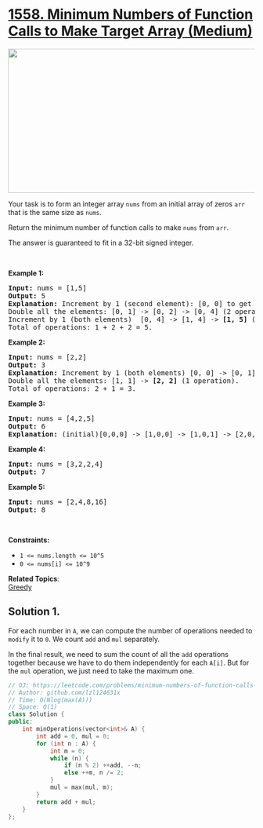 # [1558. Minimum Numbers of Function Calls to Make Target Array (Medium)](https://leetcode.com/problems/minimum-numbers-of-function-calls-to-make-target-array/)

<p><img alt="" src="https://assets.leetcode.com/uploads/2020/07/10/sample_2_1887.png" style="width: 573px; height: 294px;"></p>

<p>Your task is to form&nbsp;an integer array <code>nums</code> from an initial array of zeros&nbsp;<code>arr</code> that is the&nbsp;same size&nbsp;as <code>nums</code>.</p>

<p>Return the minimum number of&nbsp;function calls to make <code>nums</code> from <code>arr</code>.</p>

<p>The answer is guaranteed to fit in a 32-bit signed integer.</p>

<p>&nbsp;</p>
<p><strong>Example 1:</strong></p>

<pre><strong>Input:</strong> nums = [1,5]
<strong>Output:</strong> 5
<strong>Explanation:</strong> Increment by 1 (second element): [0, 0] to get [0, 1] (1 operation).
Double all the elements: [0, 1] -&gt; [0, 2] -&gt; [0, 4] (2 operations).
Increment by 1 (both elements)  [0, 4] -&gt; [1, 4] -&gt; <strong>[1, 5]</strong> (2 operations).
Total of operations: 1 + 2 + 2 = 5.
</pre>

<p><strong>Example 2:</strong></p>

<pre><strong>Input:</strong> nums = [2,2]
<strong>Output:</strong> 3
<strong>Explanation:</strong> Increment by 1 (both elements) [0, 0] -&gt; [0, 1] -&gt; [1, 1] (2 operations).
Double all the elements: [1, 1] -&gt; <strong>[2, 2]</strong> (1 operation).
Total of operations: 2 + 1 = 3.
</pre>

<p><strong>Example 3:</strong></p>

<pre><strong>Input:</strong> nums = [4,2,5]
<strong>Output:</strong> 6
<strong>Explanation:</strong> (initial)[0,0,0] -&gt; [1,0,0] -&gt; [1,0,1] -&gt; [2,0,2] -&gt; [2,1,2] -&gt; [4,2,4] -&gt; <strong>[4,2,5]</strong>(nums).
</pre>

<p><strong>Example 4:</strong></p>

<pre><strong>Input:</strong> nums = [3,2,2,4]
<strong>Output:</strong> 7
</pre>

<p><strong>Example 5:</strong></p>

<pre><strong>Input:</strong> nums = [2,4,8,16]
<strong>Output:</strong> 8
</pre>

<p>&nbsp;</p>
<p><strong>Constraints:</strong></p>

<ul>
	<li><code>1 &lt;= nums.length &lt;= 10^5</code></li>
	<li><code>0 &lt;= nums[i] &lt;= 10^9</code></li>
</ul>


**Related Topics**:  
[Greedy](https://leetcode.com/tag/greedy/)

## Solution 1.

For each number in `A`, we can compute the number of operations needed to `modify` it to `0`. We count `add` and `mul` separately.

In the final result, we need to sum the count of all the `add` operations together because we have to do them independently for each `A[i]`. But for the `mul` operation, we just need to take the maximum one.

```cpp
// OJ: https://leetcode.com/problems/minimum-numbers-of-function-calls-to-make-target-array/
// Author: github.com/lzl124631x
// Time: O(Nlog(max(A)))
// Space: O(1)
class Solution {
public:
    int minOperations(vector<int>& A) {
        int add = 0, mul = 0;
        for (int n : A) {
            int m = 0;
            while (n) {
                if (n % 2) ++add, --n;
                else ++m, n /= 2;
            }
            mul = max(mul, m);
        }
        return add + mul;
    }
};
```